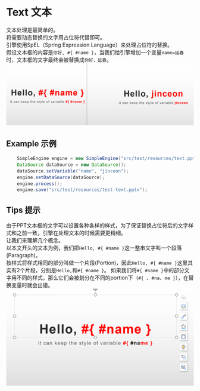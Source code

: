 # Text 文本
文本处理是最简单的。  
将需要动态替换的文字用占位符代替即可。  
引擎使用SpEL（Spring Expression Language）来处理占位符的替换。  
假设文本框的内容是`你好, #{ #name }`，当我们给引擎增加一个变量`name=延春`时，文本框的文字最终会被替换成`你好，延春`。
![text processor example](../images/text1.png)
## Example 示例
```java
    SimpleEngine engine = new SimpleEngine("src/test/resources/text.pptx");
    DataSource dataSource = new DataSource();
    dataSource.setVariable("name", "jinceon");
    engine.setDataSource(dataSource);
    engine.process();
    engine.save("src/test/resources/test-text.pptx");
```
## Tips 提示
由于PPT文本框的文字可以设置各种各样的样式，为了保证替换占位符后的文字样式和之前一致，引擎在处理文本的时候需要更精细。  
让我们来理解几个概念。  
以本文开头的文本为例，我们把`Hello, #{ #name }`这一整串文字叫一个段落(Paragraph)。  
按样式将样式相同的部分叫做一个片段(Portion)，因此`Hello, #{ #name }`这里其实有2个片段，分别是`Hello,`和`#{ #name }`。
如果我们将`#{ #name }`中的部分文字用不同的样式，那么它们会被划分在不同的portion下（`#{ `、`#na`、`me }`），在替换变量时就会出错。
![text processor tips](../images/text2.png)
